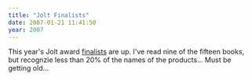 ```yaml
---
title: "Jolt Finalists"
date: 2007-01-21 11:41:50
year: 2007
---
```

This year's Jolt award <a href="http://www.joltawards.com/2007/">finalists</a> are up.  I've read nine of the fifteen books, but recognzie less than 20% of the names of the products…  Must be getting old…
